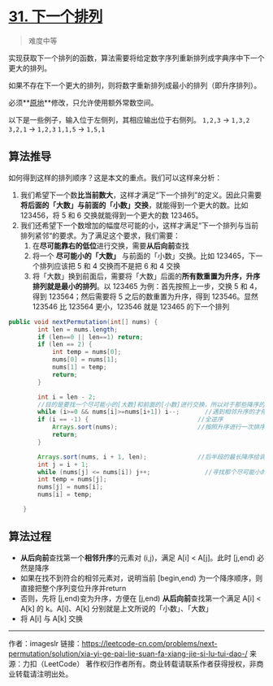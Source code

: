 # [31. 下一个排列](https://leetcode-cn.com/problems/next-permutation/)

> 难度中等

实现获取下一个排列的函数，算法需要将给定数字序列重新排列成字典序中下一个更大的排列。

如果不存在下一个更大的排列，则将数字重新排列成最小的排列（即升序排列）。

必须**[原地](https://baike.baidu.com/item/原地算法)**修改，只允许使用额外常数空间。

以下是一些例子，输入位于左侧列，其相应输出位于右侧列。
`1,2,3` → `1,3,2`
`3,2,1` → `1,2,3`
`1,1,5` → `1,5,1`





## 算法推导

如何得到这样的排列顺序？这是本文的重点。我们可以这样来分析：

1. 我们希望下一个数**比当前数大**，这样才满足“下一个排列”的定义。因此只需要**将后面的「大数」与前面的「小数」交换**，就能得到一个更大的数。比如 123456，将 5 和 6 交换就能得到一个更大的数 123465。
2. 我们还希望下一个数增加的幅度尽可能的小，这样才满足“下一个排列与当前排列紧邻“的要求。为了满足这个要求，我们需要：
   1. 在**尽可能靠右的低位**进行交换，需要**从后向前**查找
   2. 将一个 **尽可能小的「大数」** 与前面的「小数」交换。比如 123465，下一个排列应该把 5 和 4 交换而不是把 6 和 4 交换
   3. 将「大数」换到前面后，需要将「大数」后面的**所有数重置为升序，升序排列就是最小的排列**。以 123465 为例：首先按照上一步，交换 5 和 4，得到 123564；然后需要将 5 之后的数重置为升序，得到 123546。显然 123546 比 123564 更小，123546 就是 123465 的下一个排列

```java
public void nextPermutation(int[] nums) {
        int len = nums.length;
        if (len==0 || len==1) return;
        if (len == 2) {
            int temp = nums[0];
            nums[0] = nums[1];
            nums[1] = temp;
            return;
        }

        int i = len - 2;
        //目的是要找一个尽可能小的[大数]和前面的[小数]进行交换，所以对于那些降序的就直接跳过
        while (i>=0 && nums[i]>=nums[i+1]) i--;       //遇到相邻升序的才停下来，否则继续往左寻找  （推导2.1）
        if (i == -1) {              				//全逆序
            Arrays.sort(nums);      				//按照升序进行一次排序即可
            return;
        }

        Arrays.sort(nums, i + 1, len);      		//后半段的最长降序给调整为升序			 （推导2.3）
        int j = i + 1;
        while (nums[j] <= nums[i]) j++;               //寻找那个尽可能小的[大数]				（推导2.2）
        int temp = nums[j];
        nums[j] = nums[i];
        nums[i] = temp;

    }
```



## 算法过程

- **从后向前**查找第一个**相邻升序**的元素对 (i,j)，满足 A[i] < A[j]。此时 [j,end) 必然是降序
- 如果在找不到符合的相邻元素对，说明当前 [begin,end) 为一个降序顺序，则直接把整个序列变位升序并return
- 否则，先将 [j,end)变为升序，方便在 [j,end) **从后向前**查找第一个满足 A[i] < A[k] 的 k。A[i]、A[k] 分别就是上文所说的「小数」、「大数」
- 将 A[i] 与 A[k] 交换





---

作者：imageslr
链接：https://leetcode-cn.com/problems/next-permutation/solution/xia-yi-ge-pai-lie-suan-fa-xiang-jie-si-lu-tui-dao-/
来源：力扣（LeetCode）
著作权归作者所有。商业转载请联系作者获得授权，非商业转载请注明出处。

